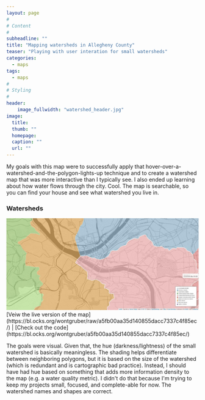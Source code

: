 ```yaml
---
layout: page
#
# Content
#
subheadline: ""
title: "Mapping watersheds in Allegheny County"
teaser: "Playing with user interation for small watersheds"
categories:
  - maps
tags:
  - maps
#
# Styling
#
header:
    image_fullwidth: "watershed_header.jpg"
image:
  title: 
  thumb: ""
  homepage: 
  caption: ""
  url: ""
---
```


My goals with this map were to successfully apply that hover-over-a-watershed-and-the-polygon-lights-up technique and to create a watershed map that was more interactive than I typically see. I also ended up learning about how water flows through the city. Cool. The map is searchable, so you can find your house and see what watershed you live in. 

### Watersheds
<img src="/images/inPost_watershed_image.jpg" class="img-responsive">
[Veiw the live version of the map](https://bl.ocks.org/wontgruber/raw/a5fb00aa35d140855dacc7337c4f85ec/) |
[Check out the code](https://bl.ocks.org/wontgruber/a5fb00aa35d140855dacc7337c4f85ec/)
 
The goals were visual. Given that, the hue (darkness/lightness) of the small watershed is basically meaningless. The shading helps differentiate between neighboring polygons, but it is based on the size of the watershed (which is redundant and is cartographic bad practice). Instead, I should have had hue based on something that adds more information density to the map (e.g. a water quality metric). I didn't do that because I'm trying to keep my projects small, focused, and complete-able for now. The watershed names and shapes are correct. 




